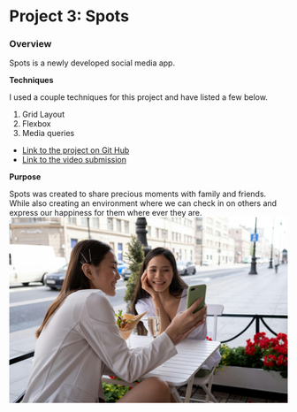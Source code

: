# Project 3: Spots

### Overview

Spots is a newly developed social media app.

**Techniques**

I used a couple techniques for this project and have listed a few below.

1. Grid Layout
2. Flexbox
3. Media queries

- [Link to the project on Git Hub](https://romero1927.github.io/se_project_spots/index.html)
- [Link to the video submission](https://drive.google.com/file/d/1saOpQUFEgnfbXEn9oubuOZ6CStDKrjTl/view?usp=sharing)

**Purpose**

Spots was created to share precious moments with family and friends. While also creating an environment where we can check in on others and express our happiness for them where ever they are.
![Friends enjoying there time together](/images/pexels-ron-lach-8345556.jpg)
